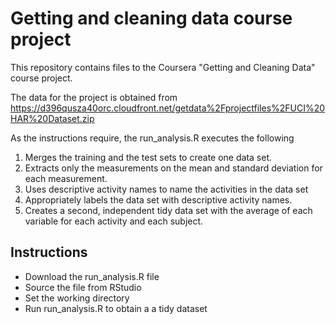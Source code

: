 # Getting and cleaning data course project

This repository contains files to the Coursera "Getting and Cleaning Data" course project.

The data for the project is obtained from https://d396qusza40orc.cloudfront.net/getdata%2Fprojectfiles%2FUCI%20HAR%20Dataset.zip

As the instructions require, the run_analysis.R executes the following 

1. Merges the training and the test sets to create one data set.
2. Extracts only the measurements on the mean and standard deviation for each measurement.
3. Uses descriptive activity names to name the activities in the data set
4. Appropriately labels the data set with descriptive activity names.
5. Creates a second, independent tidy data set with the average of each variable for each activity and each subject.

## Instructions
* Download the run_analysis.R file
* Source the file from RStudio
* Set the working directory
* Run run_analysis.R to obtain a a tidy dataset

